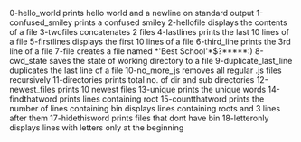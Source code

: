 0-hello_world prints hello world and a newline on standard output
1-confused_smiley prints a confused smiley
2-hellofile displays the contents of a file
3-twofiles concatenates 2 files
4-lastlines prints the last 10 lines of a file
5-firstlines displays the first 10 lines of a file
6-third_line prints the 3rd line of a file
7-file creates a file named \*\'Best School\'\*$\?\*\*\*\*\*:)
8-cwd_state saves the state of working directory to a file
9-duplicate_last_line duplicates the last line of a file
10-no_more_js removes all regular .js files recursively
11-directories prints total no. of dir and sub directories
12-newest_files prints 10 newest files
13-unique prints the unique words
14-findthatword prints lines containing root
15-countthatword prints the number of lines containing bin
displays lines containing roots and 3 lines after them
17-hidethisword prints files that dont have bin
18-letteronly displays lines with letters only at the beginning
